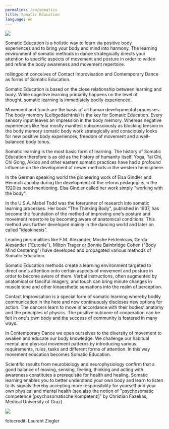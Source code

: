 ```yaml
---
permalink: /en/somatics
title: Somatic Education
language: en
---
```

![](/assets/uploads/img_1706c__-_pho.jpg)

Somatic Education is a holistic way to learn via positive body experiences and to bring your body and mind into harmony. The learning environment of somatic methods in dance strategically directs your attention to specific aspects of movement and posture in order to widen and refine the body awareness and movement repertoire.

rollingpoint conceives of Contact Improvisation and Contemporary Dance as forms of Somatic Education.

Somatic Education is based on the close relationship between learning and body. While cognitive learning primarily happens on the level of thought, somatic learning is immediately bodily experienced.

Movement and touch are the basis of all human developmental processes. \
The body memory (Leibgedächtnis) is the key for Somatic Education. Every sensory input leaves an impression in the body memory. Whereas negative experiences like fear mostly manifest subconsciously as blocking tension in the body memory somatic body work strategically and consciously looks for new positive body experiences, freedom of movement and a well-balanced body tonus.

Somatic learning is the most basic form of learning. The history of Somatic Education therefore is as old as the history of humanity itself. Yoga, Tai Chi, Chi Gong, Aikido and other eastern somatic practices have had a profound influence on the development of newer methods in the western hemisphere.

In the German speaking world the pioneering work of Elsa Gindler and Heinrich Jacoby during the development of the reform pedagogics in the 1920ies need mentioning. Elsa Gindler called her work simply "working with the body".

In the U.S.A. Mabel Todd was the forerunner of research into somatic learning processes. Her book "The Thinking Body", published in 1937, has become the foundation of the method of improving one's posture and movement repertoire by becoming aware of anatomical conditions. This method was further developed mainly in the dancing world and later on called "ideokinesis".

Leading personalities like F.M. Alexander, Moshe Feldenkrais, Gerda Alexander ("Eutonie"), Milton Trager or Bonnie Bainbridge Cohen ("Body Mind Centering") have developed and propagated various methods of Somatic Education.

Somatic Education methods create a learning environment targeted to direct one's attention onto certain aspects of movement and posture in order to become aware of them. Verbal instructions, often augmented by anatomical or fanciful imagery, and touch can bring minute changes in muscle tone and other kinaesthetic sensations into the realm of perception.

Contact Improvisation is a special form of somatic learning whereby bodily communication in the here and now continuously discloses new options for action. The dancers learn to move in accordance with their bodies' anatomy and the principles of physics. The positive outcome of cooperation can be felt in one's own body and the success of community is fostered in many ways.

In Contemporary Dance we open ourselves to the diversity of movement to awaken and educate our body knowledge. We challenge our habitual mental and physical movement patterns by introducing various requirements, rules, tasks and different forms of attention. In this way movement education becomes Somatic Education.

Scientific results from neurobiology and neurophysiology confirm that a good balance of moving, sensing, feeling, thinking and acting with awareness constitutes a prerequisite for health and healing. Somatic learning enables you to better understand your own body and learn to listen to its signals thereby accepting more responsibility for yourself and your own physical and mental health (see also the notion of "psychosomatic competence \[psychosomatische Kompetenz]" by Christian Fazekas, Medical University of Graz).

![](/assets/uploads/lsz_5866.jpg)

fotocredit: Laurent Ziegler